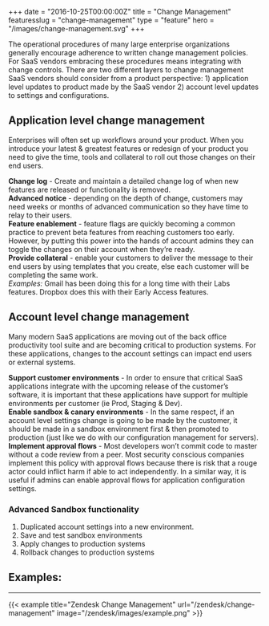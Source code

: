 +++
date = "2016-10-25T00:00:00Z"
title = "Change Management"
featuresslug = "change-management"
type = "feature"
hero = "/images/change-management.svg"
+++

The operational procedures of many large enterprise organizations generally encourage adherence to written change management policies. For SaaS vendors embracing these procedures means integrating with change controls. There are two different layers to change management SaaS vendors should consider from a product perspective: 1) application level updates to product made by the SaaS vendor 2) account level updates to settings and configurations.

## Application level change management
Enterprises will often set up workflows around your product. When you introduce your latest & greatest features or redesign of your product you need to give the time, tools and collateral to roll out those changes on their end users.  

**Change log** - Create and maintain a detailed change log of when new features are released or functionality is removed.  
**Advanced notice** - depending on the depth of change, customers may need weeks or months of advanced communication so they have time to relay to their users.  
**Feature enablement** - feature flags are quickly becoming a common practice to prevent beta features from reaching customers too early. However, by putting this power into the hands of account admins they can toggle the changes on their account when they’re ready.  
**Provide collateral** - enable your customers to deliver the message to their end users by using templates that you create, else each customer will be completing the same work.  
*Examples:* Gmail has been doing this for a long time with their Labs features. Dropbox does this with their Early Access features.  

## Account level change management
Many modern SaaS applications are moving out of the back office productivity tool suite and are becoming critical to production systems. For these applications, changes to the account settings can impact end users or external systems.  

**Support customer environments** - In order to ensure that critical SaaS applications integrate with the upcoming release of the customer’s software, it is important that these applications have support for multiple environments per customer (ie Prod, Staging & Dev).  
**Enable sandbox & canary environments** - In the same respect, if an account level settings change is going to be made by the customer, it should be made in a sandbox environment first & then promoted to production (just like we do with our configuration management for servers).  
**Implement approval flows** - Most developers won’t commit code to master without a code review from a peer. Most security conscious companies implement this policy with approval flows because there is risk that a rouge actor could inflict harm if able to act independently. In a similar way, it is useful if admins can enable approval flows for application configuration settings.  

### Advanced Sandbox functionality
1. Duplicated account settings into a new environment.
1. Save and test sandbox environments
1. Apply changes to production systems
1. Rollback changes to production systems

## Examples:
----   
{{< example title="Zendesk Change Management" url="/zendesk/change-management" image="/zendesk/images/example.png" >}}
